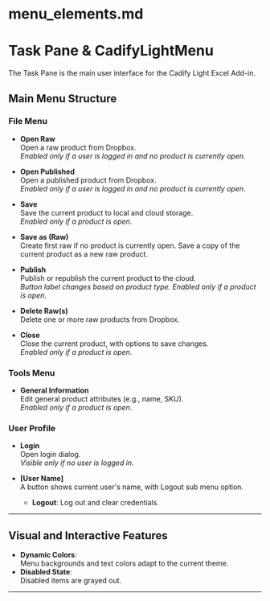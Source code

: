 # menu_elements.md

# Task Pane & CadifyLightMenu

The Task Pane is the main user interface for the Cadify Light Excel Add-in.  

## Main Menu Structure

### File Menu

- **Open Raw**  
  Open a raw product from Dropbox.  
  *Enabled only if a user is logged in and no product is currently open.*

- **Open Published**  
  Open a published product from Dropbox.  
  *Enabled only if a user is logged in and no product is currently open.*

- **Save**  
  Save the current product to local and cloud storage.  
  *Enabled only if a product is open.*

- **Save as (Raw)**  
  Create first raw if no product is currently open. Save a copy of the current product as a new raw product.

- **Publish**  
  Publish or republish the current product to the cloud.  
  *Button label changes based on product type. Enabled only if a product is open.*

- **Delete Raw(s)**  
  Delete one or more raw products from Dropbox.

- **Close**  
  Close the current product, with options to save changes.  
  *Enabled only if a product is open.*

### Tools Menu

- **General Information**  
  Edit general product attributes (e.g., name, SKU).  
  *Enabled only if a product is open.*

### User Profile

- **Login**  
  Open login dialog.  
  *Visible only if no user is logged in.*

- **[User Name]**  
  A button shows current user's name, with Logout sub menu option.
  - **Logout**: Log out and clear credentials.

---

## Visual and Interactive Features

- **Dynamic Colors**:  
  Menu backgrounds and text colors adapt to the current theme.
- **Disabled State**:  
  Disabled items are grayed out.

---
